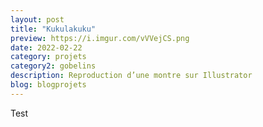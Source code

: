 ```yaml
---
layout: post
title: "Kukulakuku"
preview: https://i.imgur.com/vVVejCS.png
date: 2022-02-22
category: projets 
category2: gobelins
description: Reproduction d’une montre sur Illustrator
blog: blogprojets
---
```


Test
